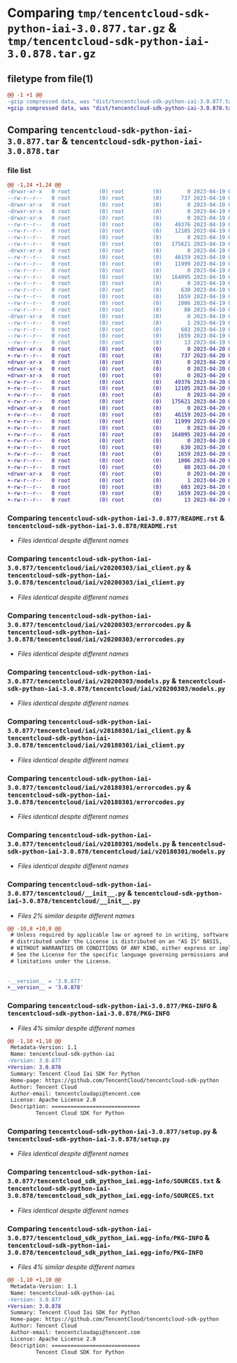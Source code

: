 # Comparing `tmp/tencentcloud-sdk-python-iai-3.0.877.tar.gz` & `tmp/tencentcloud-sdk-python-iai-3.0.878.tar.gz`

## filetype from file(1)

```diff
@@ -1 +1 @@
-gzip compressed data, was "dist/tencentcloud-sdk-python-iai-3.0.877.tar", last modified: Wed Apr 19 09:18:26 2023, max compression
+gzip compressed data, was "dist/tencentcloud-sdk-python-iai-3.0.878.tar", last modified: Thu Apr 20 00:33:55 2023, max compression
```

## Comparing `tencentcloud-sdk-python-iai-3.0.877.tar` & `tencentcloud-sdk-python-iai-3.0.878.tar`

### file list

```diff
@@ -1,24 +1,24 @@
-drwxr-xr-x   0 root         (0) root         (0)        0 2023-04-19 09:18:26.000000 tencentcloud-sdk-python-iai-3.0.877/
--rw-r--r--   0 root         (0) root         (0)      737 2023-04-19 09:18:26.000000 tencentcloud-sdk-python-iai-3.0.877/README.rst
-drwxr-xr-x   0 root         (0) root         (0)        0 2023-04-19 09:18:26.000000 tencentcloud-sdk-python-iai-3.0.877/tencentcloud/
-drwxr-xr-x   0 root         (0) root         (0)        0 2023-04-19 09:18:26.000000 tencentcloud-sdk-python-iai-3.0.877/tencentcloud/iai/
-drwxr-xr-x   0 root         (0) root         (0)        0 2023-04-19 09:18:26.000000 tencentcloud-sdk-python-iai-3.0.877/tencentcloud/iai/v20200303/
--rw-r--r--   0 root         (0) root         (0)    49376 2023-04-19 09:18:26.000000 tencentcloud-sdk-python-iai-3.0.877/tencentcloud/iai/v20200303/iai_client.py
--rw-r--r--   0 root         (0) root         (0)    12105 2023-04-19 09:18:26.000000 tencentcloud-sdk-python-iai-3.0.877/tencentcloud/iai/v20200303/errorcodes.py
--rw-r--r--   0 root         (0) root         (0)        0 2023-04-19 09:18:26.000000 tencentcloud-sdk-python-iai-3.0.877/tencentcloud/iai/v20200303/__init__.py
--rw-r--r--   0 root         (0) root         (0)   175621 2023-04-19 09:18:26.000000 tencentcloud-sdk-python-iai-3.0.877/tencentcloud/iai/v20200303/models.py
-drwxr-xr-x   0 root         (0) root         (0)        0 2023-04-19 09:18:26.000000 tencentcloud-sdk-python-iai-3.0.877/tencentcloud/iai/v20180301/
--rw-r--r--   0 root         (0) root         (0)    46159 2023-04-19 09:18:26.000000 tencentcloud-sdk-python-iai-3.0.877/tencentcloud/iai/v20180301/iai_client.py
--rw-r--r--   0 root         (0) root         (0)    11999 2023-04-19 09:18:26.000000 tencentcloud-sdk-python-iai-3.0.877/tencentcloud/iai/v20180301/errorcodes.py
--rw-r--r--   0 root         (0) root         (0)        0 2023-04-19 09:18:26.000000 tencentcloud-sdk-python-iai-3.0.877/tencentcloud/iai/v20180301/__init__.py
--rw-r--r--   0 root         (0) root         (0)   164095 2023-04-19 09:18:26.000000 tencentcloud-sdk-python-iai-3.0.877/tencentcloud/iai/v20180301/models.py
--rw-r--r--   0 root         (0) root         (0)        0 2023-04-19 09:18:26.000000 tencentcloud-sdk-python-iai-3.0.877/tencentcloud/iai/__init__.py
--rw-r--r--   0 root         (0) root         (0)      630 2023-04-19 09:18:26.000000 tencentcloud-sdk-python-iai-3.0.877/tencentcloud/__init__.py
--rw-r--r--   0 root         (0) root         (0)     1659 2023-04-19 09:18:26.000000 tencentcloud-sdk-python-iai-3.0.877/PKG-INFO
--rw-r--r--   0 root         (0) root         (0)     1006 2023-04-19 09:18:26.000000 tencentcloud-sdk-python-iai-3.0.877/setup.py
--rw-r--r--   0 root         (0) root         (0)       88 2023-04-19 09:18:26.000000 tencentcloud-sdk-python-iai-3.0.877/setup.cfg
-drwxr-xr-x   0 root         (0) root         (0)        0 2023-04-19 09:18:26.000000 tencentcloud-sdk-python-iai-3.0.877/tencentcloud_sdk_python_iai.egg-info/
--rw-r--r--   0 root         (0) root         (0)        1 2023-04-19 09:18:26.000000 tencentcloud-sdk-python-iai-3.0.877/tencentcloud_sdk_python_iai.egg-info/dependency_links.txt
--rw-r--r--   0 root         (0) root         (0)      603 2023-04-19 09:18:26.000000 tencentcloud-sdk-python-iai-3.0.877/tencentcloud_sdk_python_iai.egg-info/SOURCES.txt
--rw-r--r--   0 root         (0) root         (0)     1659 2023-04-19 09:18:26.000000 tencentcloud-sdk-python-iai-3.0.877/tencentcloud_sdk_python_iai.egg-info/PKG-INFO
--rw-r--r--   0 root         (0) root         (0)       13 2023-04-19 09:18:26.000000 tencentcloud-sdk-python-iai-3.0.877/tencentcloud_sdk_python_iai.egg-info/top_level.txt
+drwxr-xr-x   0 root         (0) root         (0)        0 2023-04-20 00:33:55.000000 tencentcloud-sdk-python-iai-3.0.878/
+-rw-r--r--   0 root         (0) root         (0)      737 2023-04-20 00:33:55.000000 tencentcloud-sdk-python-iai-3.0.878/README.rst
+drwxr-xr-x   0 root         (0) root         (0)        0 2023-04-20 00:33:55.000000 tencentcloud-sdk-python-iai-3.0.878/tencentcloud/
+drwxr-xr-x   0 root         (0) root         (0)        0 2023-04-20 00:33:55.000000 tencentcloud-sdk-python-iai-3.0.878/tencentcloud/iai/
+drwxr-xr-x   0 root         (0) root         (0)        0 2023-04-20 00:33:55.000000 tencentcloud-sdk-python-iai-3.0.878/tencentcloud/iai/v20200303/
+-rw-r--r--   0 root         (0) root         (0)    49376 2023-04-20 00:33:55.000000 tencentcloud-sdk-python-iai-3.0.878/tencentcloud/iai/v20200303/iai_client.py
+-rw-r--r--   0 root         (0) root         (0)    12105 2023-04-20 00:33:55.000000 tencentcloud-sdk-python-iai-3.0.878/tencentcloud/iai/v20200303/errorcodes.py
+-rw-r--r--   0 root         (0) root         (0)        0 2023-04-20 00:33:55.000000 tencentcloud-sdk-python-iai-3.0.878/tencentcloud/iai/v20200303/__init__.py
+-rw-r--r--   0 root         (0) root         (0)   175621 2023-04-20 00:33:55.000000 tencentcloud-sdk-python-iai-3.0.878/tencentcloud/iai/v20200303/models.py
+drwxr-xr-x   0 root         (0) root         (0)        0 2023-04-20 00:33:55.000000 tencentcloud-sdk-python-iai-3.0.878/tencentcloud/iai/v20180301/
+-rw-r--r--   0 root         (0) root         (0)    46159 2023-04-20 00:33:55.000000 tencentcloud-sdk-python-iai-3.0.878/tencentcloud/iai/v20180301/iai_client.py
+-rw-r--r--   0 root         (0) root         (0)    11999 2023-04-20 00:33:55.000000 tencentcloud-sdk-python-iai-3.0.878/tencentcloud/iai/v20180301/errorcodes.py
+-rw-r--r--   0 root         (0) root         (0)        0 2023-04-20 00:33:55.000000 tencentcloud-sdk-python-iai-3.0.878/tencentcloud/iai/v20180301/__init__.py
+-rw-r--r--   0 root         (0) root         (0)   164095 2023-04-20 00:33:55.000000 tencentcloud-sdk-python-iai-3.0.878/tencentcloud/iai/v20180301/models.py
+-rw-r--r--   0 root         (0) root         (0)        0 2023-04-20 00:33:55.000000 tencentcloud-sdk-python-iai-3.0.878/tencentcloud/iai/__init__.py
+-rw-r--r--   0 root         (0) root         (0)      630 2023-04-20 00:33:55.000000 tencentcloud-sdk-python-iai-3.0.878/tencentcloud/__init__.py
+-rw-r--r--   0 root         (0) root         (0)     1659 2023-04-20 00:33:55.000000 tencentcloud-sdk-python-iai-3.0.878/PKG-INFO
+-rw-r--r--   0 root         (0) root         (0)     1006 2023-04-20 00:33:55.000000 tencentcloud-sdk-python-iai-3.0.878/setup.py
+-rw-r--r--   0 root         (0) root         (0)       88 2023-04-20 00:33:55.000000 tencentcloud-sdk-python-iai-3.0.878/setup.cfg
+drwxr-xr-x   0 root         (0) root         (0)        0 2023-04-20 00:33:55.000000 tencentcloud-sdk-python-iai-3.0.878/tencentcloud_sdk_python_iai.egg-info/
+-rw-r--r--   0 root         (0) root         (0)        1 2023-04-20 00:33:55.000000 tencentcloud-sdk-python-iai-3.0.878/tencentcloud_sdk_python_iai.egg-info/dependency_links.txt
+-rw-r--r--   0 root         (0) root         (0)      603 2023-04-20 00:33:55.000000 tencentcloud-sdk-python-iai-3.0.878/tencentcloud_sdk_python_iai.egg-info/SOURCES.txt
+-rw-r--r--   0 root         (0) root         (0)     1659 2023-04-20 00:33:55.000000 tencentcloud-sdk-python-iai-3.0.878/tencentcloud_sdk_python_iai.egg-info/PKG-INFO
+-rw-r--r--   0 root         (0) root         (0)       13 2023-04-20 00:33:55.000000 tencentcloud-sdk-python-iai-3.0.878/tencentcloud_sdk_python_iai.egg-info/top_level.txt
```

### Comparing `tencentcloud-sdk-python-iai-3.0.877/README.rst` & `tencentcloud-sdk-python-iai-3.0.878/README.rst`

 * *Files identical despite different names*

### Comparing `tencentcloud-sdk-python-iai-3.0.877/tencentcloud/iai/v20200303/iai_client.py` & `tencentcloud-sdk-python-iai-3.0.878/tencentcloud/iai/v20200303/iai_client.py`

 * *Files identical despite different names*

### Comparing `tencentcloud-sdk-python-iai-3.0.877/tencentcloud/iai/v20200303/errorcodes.py` & `tencentcloud-sdk-python-iai-3.0.878/tencentcloud/iai/v20200303/errorcodes.py`

 * *Files identical despite different names*

### Comparing `tencentcloud-sdk-python-iai-3.0.877/tencentcloud/iai/v20200303/models.py` & `tencentcloud-sdk-python-iai-3.0.878/tencentcloud/iai/v20200303/models.py`

 * *Files identical despite different names*

### Comparing `tencentcloud-sdk-python-iai-3.0.877/tencentcloud/iai/v20180301/iai_client.py` & `tencentcloud-sdk-python-iai-3.0.878/tencentcloud/iai/v20180301/iai_client.py`

 * *Files identical despite different names*

### Comparing `tencentcloud-sdk-python-iai-3.0.877/tencentcloud/iai/v20180301/errorcodes.py` & `tencentcloud-sdk-python-iai-3.0.878/tencentcloud/iai/v20180301/errorcodes.py`

 * *Files identical despite different names*

### Comparing `tencentcloud-sdk-python-iai-3.0.877/tencentcloud/iai/v20180301/models.py` & `tencentcloud-sdk-python-iai-3.0.878/tencentcloud/iai/v20180301/models.py`

 * *Files identical despite different names*

### Comparing `tencentcloud-sdk-python-iai-3.0.877/tencentcloud/__init__.py` & `tencentcloud-sdk-python-iai-3.0.878/tencentcloud/__init__.py`

 * *Files 2% similar despite different names*

```diff
@@ -10,8 +10,8 @@
 # Unless required by applicable law or agreed to in writing, software
 # distributed under the License is distributed on an "AS IS" BASIS,
 # WITHOUT WARRANTIES OR CONDITIONS OF ANY KIND, either express or implied.
 # See the License for the specific language governing permissions and
 # limitations under the License.
 
 
-__version__ = '3.0.877'
+__version__ = '3.0.878'
```

### Comparing `tencentcloud-sdk-python-iai-3.0.877/PKG-INFO` & `tencentcloud-sdk-python-iai-3.0.878/PKG-INFO`

 * *Files 4% similar despite different names*

```diff
@@ -1,10 +1,10 @@
 Metadata-Version: 1.1
 Name: tencentcloud-sdk-python-iai
-Version: 3.0.877
+Version: 3.0.878
 Summary: Tencent Cloud Iai SDK for Python
 Home-page: https://github.com/TencentCloud/tencentcloud-sdk-python
 Author: Tencent Cloud
 Author-email: tencentcloudapi@tencent.com
 License: Apache License 2.0
 Description: ============================
         Tencent Cloud SDK for Python
```

### Comparing `tencentcloud-sdk-python-iai-3.0.877/setup.py` & `tencentcloud-sdk-python-iai-3.0.878/setup.py`

 * *Files identical despite different names*

### Comparing `tencentcloud-sdk-python-iai-3.0.877/tencentcloud_sdk_python_iai.egg-info/SOURCES.txt` & `tencentcloud-sdk-python-iai-3.0.878/tencentcloud_sdk_python_iai.egg-info/SOURCES.txt`

 * *Files identical despite different names*

### Comparing `tencentcloud-sdk-python-iai-3.0.877/tencentcloud_sdk_python_iai.egg-info/PKG-INFO` & `tencentcloud-sdk-python-iai-3.0.878/tencentcloud_sdk_python_iai.egg-info/PKG-INFO`

 * *Files 4% similar despite different names*

```diff
@@ -1,10 +1,10 @@
 Metadata-Version: 1.1
 Name: tencentcloud-sdk-python-iai
-Version: 3.0.877
+Version: 3.0.878
 Summary: Tencent Cloud Iai SDK for Python
 Home-page: https://github.com/TencentCloud/tencentcloud-sdk-python
 Author: Tencent Cloud
 Author-email: tencentcloudapi@tencent.com
 License: Apache License 2.0
 Description: ============================
         Tencent Cloud SDK for Python
```

